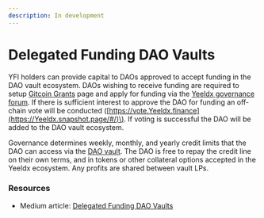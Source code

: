 ```yaml
---
description: In development
---
```


# Delegated Funding DAO Vaults

YFI holders can provide capital to DAOs approved to accept funding in the DAO vault ecosystem. DAOs wishing to receive funding are required to setup [Gitcoin Grants](https://gitcoin.co/grants/) page and apply for funding via the [Yeeldx governance forum](https://gov.Yeeldx.finance/). If there is sufficient interest to approve the DAO for funding an off-chain vote will be conducted \([https://vote.Yeeldx.finance](https://Yeeldx.snapshot.page/#/)\). If voting is successful the DAO will be added to the DAO vault ecosystem.

Governance determines weekly, monthly, and yearly credit limits that the DAO can access via the [DAO vault](https://yborrow.finance/). The DAO is free to repay the credit line on their own terms, and in tokens or other collateral options accepted in the Yeeldx ecosystem. Any profits are shared between vault LPs.

### Resources <a id="Resources"></a>

- Medium article: [Delegated Funding DAO Vaults](https://medium.com/iearn/delegated-funding-dao-vaults-7ab05a63d7ba)
